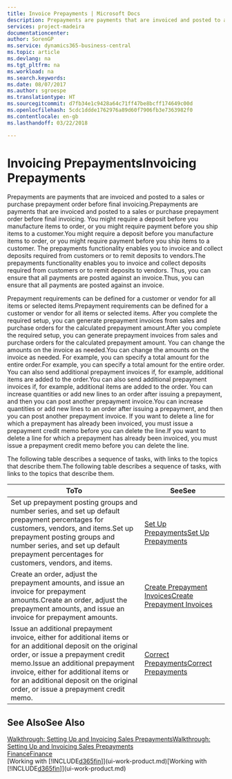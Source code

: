 ```yaml
---
title: Invoice Prepayments | Microsoft Docs
description: Prepayments are payments that are invoiced and posted to a sales or purchase prepayment order before final invoicing. You might require a deposit before you manufacture items to order, or you might require payment before you ship items to a customer. The prepayments functionality enables you to invoice and collect deposits required from customers or to remit deposits to vendors. Thus, you can ensure that all payments are posted against an invoice.
services: project-madeira
documentationcenter: 
author: SorenGP
ms.service: dynamics365-business-central
ms.topic: article
ms.devlang: na
ms.tgt_pltfrm: na
ms.workload: na
ms.search.keywords: 
ms.date: 08/07/2017
ms.author: sgroespe
ms.translationtype: HT
ms.sourcegitcommit: d7fb34e1c9428a64c71ff47be8bcff174649c00d
ms.openlocfilehash: 5cdc1ddde1762976a89d60f7906fb3e7363982f0
ms.contentlocale: en-gb
ms.lasthandoff: 03/22/2018

---
```

# <a name="invoicing-prepayments"></a><span data-ttu-id="275b2-106">Invoicing Prepayments</span><span class="sxs-lookup"><span data-stu-id="275b2-106">Invoicing Prepayments</span></span>
<span data-ttu-id="275b2-107">Prepayments are payments that are invoiced and posted to a sales or purchase prepayment order before final invoicing.</span><span class="sxs-lookup"><span data-stu-id="275b2-107">Prepayments are payments that are invoiced and posted to a sales or purchase prepayment order before final invoicing.</span></span> <span data-ttu-id="275b2-108">You might require a deposit before you manufacture items to order, or you might require payment before you ship items to a customer.</span><span class="sxs-lookup"><span data-stu-id="275b2-108">You might require a deposit before you manufacture items to order, or you might require payment before you ship items to a customer.</span></span> <span data-ttu-id="275b2-109">The prepayments functionality enables you to invoice and collect deposits required from customers or to remit deposits to vendors.</span><span class="sxs-lookup"><span data-stu-id="275b2-109">The prepayments functionality enables you to invoice and collect deposits required from customers or to remit deposits to vendors.</span></span> <span data-ttu-id="275b2-110">Thus, you can ensure that all payments are posted against an invoice.</span><span class="sxs-lookup"><span data-stu-id="275b2-110">Thus, you can ensure that all payments are posted against an invoice.</span></span>  

 <span data-ttu-id="275b2-111">Prepayment requirements can be defined for a customer or vendor for all items or selected items.</span><span class="sxs-lookup"><span data-stu-id="275b2-111">Prepayment requirements can be defined for a customer or vendor for all items or selected items.</span></span> <span data-ttu-id="275b2-112">After you complete the required setup, you can generate prepayment invoices from sales and purchase orders for the calculated prepayment amount.</span><span class="sxs-lookup"><span data-stu-id="275b2-112">After you complete the required setup, you can generate prepayment invoices from sales and purchase orders for the calculated prepayment amount.</span></span> <span data-ttu-id="275b2-113">You can change the amounts on the invoice as needed.</span><span class="sxs-lookup"><span data-stu-id="275b2-113">You can change the amounts on the invoice as needed.</span></span> <span data-ttu-id="275b2-114">For example, you can specify a total amount for the entire order.</span><span class="sxs-lookup"><span data-stu-id="275b2-114">For example, you can specify a total amount for the entire order.</span></span> <span data-ttu-id="275b2-115">You can also send additional prepayment invoices if, for example, additional items are added to the order.</span><span class="sxs-lookup"><span data-stu-id="275b2-115">You can also send additional prepayment invoices if, for example, additional items are added to the order.</span></span> <span data-ttu-id="275b2-116">You can increase quantities or add new lines to an order after issuing a prepayment, and then you can post another prepayment invoice.</span><span class="sxs-lookup"><span data-stu-id="275b2-116">You can increase quantities or add new lines to an order after issuing a prepayment, and then you can post another prepayment invoice.</span></span> <span data-ttu-id="275b2-117">If you want to delete a line for which a prepayment has already been invoiced, you must issue a prepayment credit memo before you can delete the line.</span><span class="sxs-lookup"><span data-stu-id="275b2-117">If you want to delete a line for which a prepayment has already been invoiced, you must issue a prepayment credit memo before you can delete the line.</span></span>  

 <span data-ttu-id="275b2-118">The following table describes a sequence of tasks, with links to the topics that describe them.</span><span class="sxs-lookup"><span data-stu-id="275b2-118">The following table describes a sequence of tasks, with links to the topics that describe them.</span></span>

|<span data-ttu-id="275b2-119">**To**</span><span class="sxs-lookup"><span data-stu-id="275b2-119">**To**</span></span>|<span data-ttu-id="275b2-120">**See**</span><span class="sxs-lookup"><span data-stu-id="275b2-120">**See**</span></span>|  
|------------|-------------|  
|<span data-ttu-id="275b2-121">Set up prepayment posting groups and number series, and set up default prepayment percentages for customers, vendors, and items.</span><span class="sxs-lookup"><span data-stu-id="275b2-121">Set up prepayment posting groups and number series, and set up default prepayment percentages for customers, vendors, and items.</span></span>|[<span data-ttu-id="275b2-122">Set Up Prepayments</span><span class="sxs-lookup"><span data-stu-id="275b2-122">Set Up Prepayments</span></span>](finance-set-up-prepayments.md)|
|<span data-ttu-id="275b2-123">Create an order, adjust the prepayment amounts, and issue an invoice for prepayment amounts.</span><span class="sxs-lookup"><span data-stu-id="275b2-123">Create an order, adjust the prepayment amounts, and issue an invoice for prepayment amounts.</span></span>|[<span data-ttu-id="275b2-124">Create Prepayment Invoices</span><span class="sxs-lookup"><span data-stu-id="275b2-124">Create Prepayment Invoices</span></span>](finance-how-to-create-prepayment-invoices.md)|  
|<span data-ttu-id="275b2-125">Issue an additional prepayment invoice, either for additional items or for an additional deposit on the original order, or issue a prepayment credit memo.</span><span class="sxs-lookup"><span data-stu-id="275b2-125">Issue an additional prepayment invoice, either for additional items or for an additional deposit on the original order, or issue a prepayment credit memo.</span></span>|[<span data-ttu-id="275b2-126">Correct Prepayments</span><span class="sxs-lookup"><span data-stu-id="275b2-126">Correct Prepayments</span></span>](finance-how-to-correct-prepayments.md)|  

## <a name="see-also"></a><span data-ttu-id="275b2-127">See Also</span><span class="sxs-lookup"><span data-stu-id="275b2-127">See Also</span></span>  
[<span data-ttu-id="275b2-128">Walkthrough: Setting Up and Invoicing Sales Prepayments</span><span class="sxs-lookup"><span data-stu-id="275b2-128">Walkthrough: Setting Up and Invoicing Sales Prepayments</span></span>](walkthrough-setting-up-and-invoicing-sales-prepayments.md)  
[<span data-ttu-id="275b2-129">Finance</span><span class="sxs-lookup"><span data-stu-id="275b2-129">Finance</span></span>](finance.md)  
<span data-ttu-id="275b2-130">[Working with [!INCLUDE[d365fin](includes/d365fin_md.md)]](ui-work-product.md)</span><span class="sxs-lookup"><span data-stu-id="275b2-130">[Working with [!INCLUDE[d365fin](includes/d365fin_md.md)]](ui-work-product.md)</span></span>

